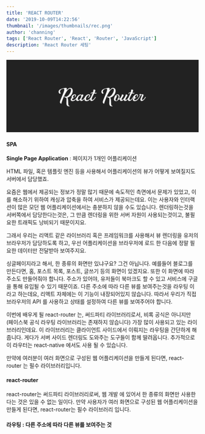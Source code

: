 ```yaml
---
title: 'REACT ROUTER'
date: '2019-10-09T14:22:56'
thumbnail: '/images/thumbnails/rec.png'
author: 'channing'
tags: ['React Router', 'React', 'Router', 'JavaScript']
description: 'React Router 세팅'
---
```


![re](./rec.png)

#### SPA

**Single Page Application** : 페이지가 1개인 어플리케이션

HTML 파일, 혹은 템플릿 엔진 등을 사용해서 어플리케이션의 뷰가 어떻게 보여질지도 서버에서 담당했죠.

요즘은 웹에서 제공되는 정보가 정말 많기 때문에 속도적인 측면에서 문제가 있었고, 이를 해소하기 위하여 캐싱과 압축을 하여 서비스가 제공되는데요. 이는 사용자와 인터랙션이 많은 모던 웹 어플리케이션에서는 충분하지 않을 수도 있습니다. 렌더링하는것을 서버쪽에서 담당한다는것은, 그 만큼 렌더링을 위한 서버 자원이 사용되는것이고, 불필요한 트래픽도 낭비되기 때문이지요.

그래서 우리는 리액트 같은 라이브러리 혹은 프레임워크를 사용해서 뷰 렌더링을 유저의 브라우저가 담당하도록 하고, 우선 어플리케이션을 브라우저에 로드 한 다음에 정말 필요한 데이터만 전달받아 보여주지요.

싱글페이지라고 해서, 한 종류의 화면만 있냐구요? 그건 아닙니다. 예를들어 블로그를 만든다면, 홈, 포스트 목록, 포스트, 글쓰기 등의 화면이 있겠지요. 또한 이 화면에 따라 주소도 만들어줘야 합니다. 주소가 있어야, 유저들이 북마크도 할 수 있고 서비스에 구글을 통해 유입될 수 있기 때문이죠. 다른 주소에 따라 다른 뷰를 보여주는것을 라우팅 이라고 하는데요, 리액트 자체에는 이 기능이 내장되어있지 않습니다. 따라서 우리가 직접 브라우저의 API 를 사용하고 상태를 설정하여 다른 뷰를 보여주어야 합니다.

이번에 배우게 될 react-router 는, 써드파티 라이브러리로서, 비록 공식은 아니지만 (페이스북 공식 라우팅 라이브러리는 존재하지 않습니다) 가장 많이 사용되고 있는 라이브러리인데요. 이 라이브러리는 클라이언트 사이드에서 이뤄지는 라우팅을 간단하게 해줍니다. 게다가 서버 사이드 렌더링도 도와주는 도구들이 함께 딸려옵니다. 추가적으로 이 라우터는 react-native 에서도 사용 될 수 있습니다.

만약에 여러분이 여러 화면으로 구성된 웹 어플리케이션을 만들게 된다면, react-router 는 필수 라이브러리입니다.

#### react-router

react-router는 써드파티 라이브러리로써, 웹 개발 에 있어서 한 종류의 화면만 사용한다는 것은 있을 수 없는 일이다.
만약 사용자가 여러 화면으로 구성된 웹 어플리케이션을 만들게 된다면, react-router는 필수 라이브러리 입니다.

#### 라우팅 : 다른 주소에 따라 다른 뷰를 보여주는 것
